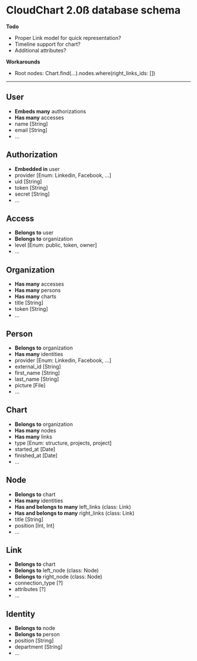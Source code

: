 # CloudChart 2.0ß database schema

**Todo**

- Proper Link model for quick representation?
- Timeline support for chart?
- Additional attributes?

**Workarounds**

- Root nodes: Chart.find(...).nodes.where(right_links_ids: [])

---

## User

- **Embeds many** authorizations
- **Has many** accesses
- name [String]
- email [String]
- …

## Authorization

- **Embedded in** user
- provider [Enum: Linkedin, Facebook, …]
- uid [String]
- token [String]
- secret [String]
- …

## Access

- **Belongs to** user
- **Belongs to** organization
- level [Enum: public, token, owner]
- …

## Organization

- **Has many** accesses
- **Has many** persons
- **Has many** charts
- title [String]
- token [String]
- …

## Person

- **Belongs to** organization
- **Has many** identities
- provider [Enum: Linkedin, Facebook, …]
- external_id [String]
- first_name [String]
- last_name [String]
- picture [File]
- …

## Chart

- **Belongs to** organization
- **Has many** nodes
- **Has many** links
- type [Enum: structure, projects, project]
- started_at [Date]
- finished_at [Date]
- …

## Node

- **Belongs to** chart
- **Has many** identities
- **Has and belongs to many** left_links (class: Link)
- **Has and belongs to many** right_links (class: Link)
- title [String]
- position [Int, Int]
- …

## Link

- **Belongs to** chart
- **Belongs to** left_node (class: Node)
- **Belongs to** right_node (class: Node)
- connection_type [?]
- attributes [?]
- …

## Identity

- **Belongs to** node
- **Belongs to** person
- position [String]
- department [String]
- …